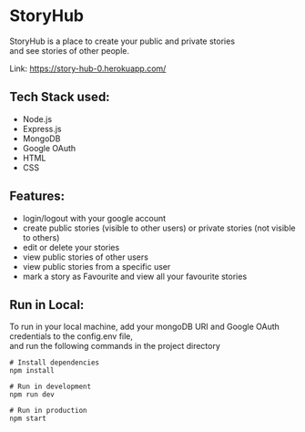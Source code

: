 # StoryHub

StoryHub is a place to create your public and private stories <br> and see stories of other people.

Link: https://story-hub-0.herokuapp.com/


## Tech Stack used: 
* Node.js
* Express.js
* MongoDB
* Google OAuth  
* HTML
* CSS  

## Features:

* login/logout with your google account
* create public stories (visible to other users) or private stories (not visible to others)
* edit or delete your stories
* view public stories of other users
* view public stories from a specific user
* mark a story as Favourite and view all your favourite stories

## Run in Local:

To run in your local machine, add your mongoDB URI and Google OAuth credentials to the config.env file, <br> 
and run the following commands in the project directory

```
# Install dependencies
npm install

# Run in development
npm run dev

# Run in production
npm start
```
